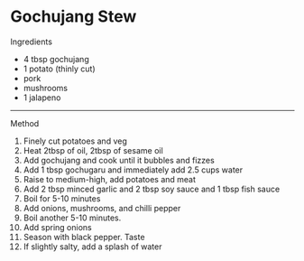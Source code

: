 # Gochujang Stew

Ingredients

-   4 tbsp gochujang
-   1 potato (thinly cut)
-   pork
-   mushrooms
-   1 jalapeno

--------------------------------------------------------------------------------

Method

1.  Finely cut potatoes and veg
2.  Heat 2tbsp of oil, 2tbsp of sesame oil
3.  Add gochujang and cook until it bubbles and fizzes
4.  Add 1 tbsp gochugaru and immediately add 2.5 cups water
5.  Raise to medium-high, add potatoes and meat
6.  Add 2 tbsp minced garlic and 2 tbsp soy sauce and 1 tbsp fish sauce
7.  Boil for 5-10 minutes
8.  Add onions, mushrooms, and chilli pepper
9.  Boil another 5-10 minutes.
10. Add spring onions
11. Season with black pepper. Taste
12. If slightly salty, add a splash of water
